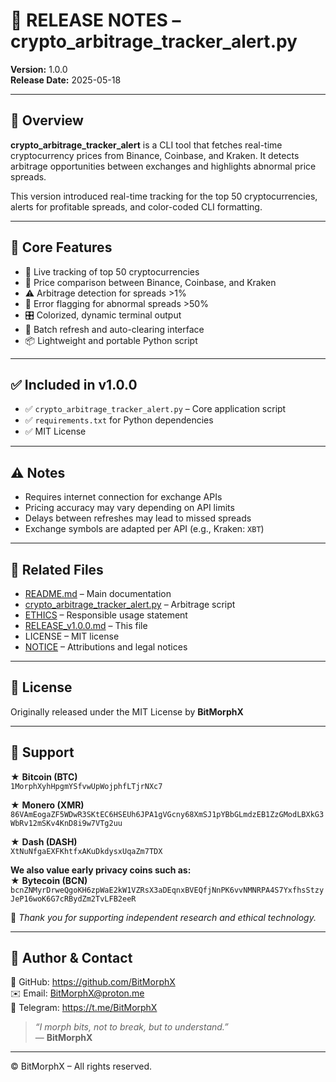 # 📎 RELEASE NOTES – crypto_arbitrage_tracker_alert.py  
**Version:** 1.0.0  
**Release Date:** 2025-05-18

---

## 🚀 Overview

**crypto_arbitrage_tracker_alert** is a CLI tool that fetches real-time cryptocurrency prices from Binance, Coinbase, and Kraken. It detects arbitrage opportunities between exchanges and highlights abnormal price spreads.

This version introduced real-time tracking for the top 50 cryptocurrencies, alerts for profitable spreads, and color-coded CLI formatting.

---

## 🔧 Core Features

- 📡 Live tracking of top 50 cryptocurrencies  
- 💱 Price comparison between Binance, Coinbase, and Kraken  
- ⚠️ Arbitrage detection for spreads >1%  
- 🚨 Error flagging for abnormal spreads >50%  
- 🎛️ Colorized, dynamic terminal output  
- 🔁 Batch refresh and auto-clearing interface  
- 📦 Lightweight and portable Python script

---

## ✅ Included in v1.0.0

- ✅ `crypto_arbitrage_tracker_alert.py` – Core application script  
- ✅ `requirements.txt` for Python dependencies  
- ✅ MIT License

---

## ⚠️ Notes

- Requires internet connection for exchange APIs  
- Pricing accuracy may vary depending on API limits  
- Delays between refreshes may lead to missed spreads  
- Exchange symbols are adapted per API (e.g., Kraken: `XBT`)

---

## 📌 Related Files

- [README.md](./README.md) – Main documentation  
- [crypto_arbitrage_tracker_alert.py](./crypto_arbitrage_tracker_alert.py) – Arbitrage script  
- [ETHICS](./ETHICS.md) – Responsible usage statement  
- [RELEASE_v1.0.0.md](./RELEASE_v1.0.0.md) – This file  
- LICENSE – MIT license  
- [NOTICE](./NOTICE) – Attributions and legal notices

---

## 📜 License  
Originally released under the MIT License by **BitMorphX**

---

## 🍱 Support

★ **Bitcoin (BTC)**  
`1MorphXyhHpgmYSfvwUpWojphfLTjrNXc7`

★ **Monero (XMR)**  
`86VAmEogaZF5WDwR3SKtEC6HSEUh6JPA1gVGcny68XmSJ1pYBbGLmdzEB1ZzGModLBXkG3WbRv12mSKv4KnD8i9w7VTg2uu`

★ **Dash (DASH)**  
`XtNuNfgaEXFKhtfxAKuDkdysxUqaZm7TDX`

**We also value early privacy coins such as:**  
★ **Bytecoin (BCN)**  
`bcnZNMyrDrweQgoKH6zpWaE2kW1VZRsX3aDEqnxBVEQfjNnPK6vvNMNRPA4S7YxfhsStzyJeP16woK6G7cRBydZm2TvLFB2eeR`

🙏 *Thank you for supporting independent research and ethical technology.*

---

## 👤 Author & Contact

🔗 GitHub: https://github.com/BitMorphX  
✉️ Email: BitMorphX@proton.me  
💬 Telegram: https://t.me/BitMorphX

> _“I morph bits, not to break, but to understand.”_  
> — **BitMorphX**

---

© BitMorphX – All rights reserved.
